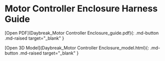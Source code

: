 # Motor Controller Enclosure Harness Guide

[Open PDF](Daybreak_Motor Controller Enclosure_guide.pdf){: .md-button .md-raised target="_blank" }

[Open 3D Model](Daybreak_Motor Controller Enclosure_model.html){: .md-button .md-raised target="_blank" }

